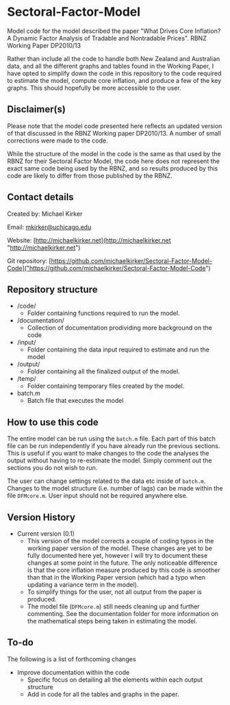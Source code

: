 # Sectoral-Factor-Model
Model code for the model described the paper "What Drives Core Inflation? A Dynamic Factor Analysis of Tradable and Nontradable Prices". RBNZ Working Paper DP2010/13

Rather than include all the code to handle both New Zealand and Australian data, and all the different graphs and tables found in the Working Paper, I have opted to simplify down the code in this repository to the code required to estimate the model, compute core inflation, and produce a few of the key graphs. This should hopefully be more accessible to the user.

## Disclaimer(s) ##

Please note that the model code presented here reflects an updated version of that discussed in the RBNZ Working paper DP2010/13. A number of small corrections were made to the code.

While the structure of the model in the code is the same as that used by the RBNZ for their Sectoral Factor Model, the code here does not represent the exact same code being used by the RBNZ, and so results produced by this code are likely to differ from those published by the RBNZ. 


## Contact details ##

Created by: Michael Kirker

Email: <mkirker@uchicago.edu>

Website: [http://michaelkirker.net](http://michaelkirker.net "http://michaelkirker.net")

Git repository: [https://github.com/michaelkirker/Sectoral-Factor-Model-Code]("https://github.com/michaelkirker/Sectoral-Factor-Model-Code")


## Repository structure ##

* /code/
	* Folder containing functions required to run the model.
* /documentation/ 
	* Collection of documentation prodividing more background on the code
* /input/
	* Folder containing the data input required to estimate and run the model
* /output/ 
	* Folder containing all the finalized output of the model.
* /temp/ 
	* Folder containing temporary files created by the model.
* batch.m
	* Batch file that executes the model




## How to use this code ##

The entire model can be run using the `batch.m` file. Each part of this batch file can be run independently if you have already run the previous sections. This is useful if you want to make changes to the code the analyses the output without having to re-estimate the model. Simply comment out the sections you do not wish to run.


The user can change settings related to the data etc inside of `batch.m`. Changes to the model structure (i.e. number of lags) can be made within the file `DFMcore.m`. User input should not be required anywhere else.

## Version History ##

* Current version (0.1)
	* This version of the model corrects a couple of coding typos in the working paper version of the model. These changes are yet to be fully documented here yet, however I will try to document these changes at some point in the future. The only noticeable difference is that the core inflation measure produced by this code is smoother than that in the Working Paper version (which had a typo when updating a variance term in the model).
	* To simplify things for the user, not all output from the paper is produced.
	* The model file (`DFMcore.m`) still needs cleaning up and further commenting. See the documentation folder for more information on the mathematical steps being taken in estimating the model.




## To-do ##

The following is a list of forthcoming changes

* Improve documentation within the code
	* Specific focus on detailing all the elements within each output structure
	* Add in code for all the tables and graphs in the paper.
	